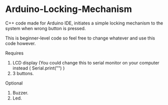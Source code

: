 # Arduino-Locking-Mechanism
C++ code made for Arduino IDE, initiates a simple locking mechanism to the system when wrong button is pressed.

This is beginner-level code so feel free to change whatever and use this code however.

Requires

1) LCD display (You could change this to serial monitor on your computer instead ( Serial.print("") )
2) 3 buttons.

Optional

1) Buzzer.
2) Led.

